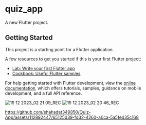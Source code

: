 # quiz_app

A new Flutter project.

## Getting Started

This project is a starting point for a Flutter application.

A few resources to get you started if this is your first Flutter project:

- [Lab: Write your first Flutter app](https://docs.flutter.dev/get-started/codelab)
- [Cookbook: Useful Flutter samples](https://docs.flutter.dev/cookbook)

For help getting started with Flutter development, view the
[online documentation](https://docs.flutter.dev/), which offers tutorials,
samples, guidance on mobile development, and a full API reference.


![19 12 2023_02 21 09_REC](https://github.com/shahadat349850/Quiz-App/assets/112892447/4b83631f-5274-4f83-a512-83d1d22a2c74)
![19 12 2023_02 20 46_REC](https://github.com/shahadat349850/Quiz-App/assets/112892447/4831ac69-fcaa-45c0-808d-618b7efa0310)





https://github.com/shahadat349850/Quiz-App/assets/112892447/65125d39-fd32-4260-a0ca-5a5fed35c168


